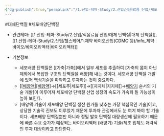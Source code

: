 ```yaml
---
{"dg-publish":true,"permalink":"/1.산업-테마-Study/2.산업/식음료픔 산업/세포 배양 단백질/","created":"2024-11-20T21:02:28.194+09:00","updated":"2025-06-25T11:20:23.568+09:00"}
---
```


#대체단백질 #세포배양단백질


- 관련테마: [[1.산업-테마-Study/2.산업/식음료픔 산업/대체 단백질\|대체 단백질]], [[1.산업-테마-Study/2.산업/헬스케어/1.제약 바이오산업(CDMO 등)/info_제약 바이오/바이오리액터\|바이오리액터]]

- 기본정보
	- 세포배양 단백질은 [[가축\|가축]]에서 일부 세포를 추출하여 [가축의 몸이 아닌 체외에서 복잡한 구조의 단백질을 배양]해 내는 것이다. 세포배양 단백질 개발에 있어 핵심기술을 파악하고 투자하는 것이 중요하다. 
	- [[[배양액\|[배양액]](배지)→[[세포주\|세포주]]→[[지지체\|지지체]]→[배양기](바이오리액터.md) 순서의 기술 개발]이 이루어져 세포배양 단백질 산업 성장의 속도가 가속화 될 가능성이 높아 보인다.
	- [배양액 기술이 세포배양 단백질 생산 원가를 낮추는 가장 핵심적인 기술]이고, 상당한 기술적 진보도 이루었기 때문에 투자자 관점에서도 눈 여겨 봐야 할 기술이다. 세포배양 단백질뿐만 아니라 정밀 발효 단백질 대량생산에 필요하기 때문에 빠른 수요 증가가 예상되는 바이오리액터 (배양기) 기술/제조 업체도 매력적인 투자 대상이라고 판단한다.